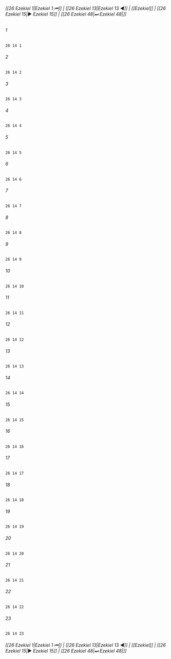 
###### [[26 Ezekiel 1|Ezekiel 1 ⏮]] | [[26 Ezekiel 13|Ezekiel 13 ◀]] | [[Ezekiel]] | [[26 Ezekiel 15|▶ Ezekiel 15]] | [[26 Ezekiel 48|⏭ Ezekiel 48|]]

###### 1
``` verse
26 14 1 
```
###### 2
``` verse
26 14 2 
```
###### 3
``` verse
26 14 3 
```
###### 4
``` verse
26 14 4 
```
###### 5
``` verse
26 14 5 
```
###### 6
``` verse
26 14 6 
```
###### 7
``` verse
26 14 7 
```
###### 8
``` verse
26 14 8 
```
###### 9
``` verse
26 14 9 
```
###### 10
``` verse
26 14 10 
```
###### 11
``` verse
26 14 11 
```
###### 12
``` verse
26 14 12 
```
###### 13
``` verse
26 14 13 
```
###### 14
``` verse
26 14 14 
```
###### 15
``` verse
26 14 15 
```
###### 16
``` verse
26 14 16 
```
###### 17
``` verse
26 14 17 
```
###### 18
``` verse
26 14 18 
```
###### 19
``` verse
26 14 19 
```
###### 20
``` verse
26 14 20 
```
###### 21
``` verse
26 14 21 
```
###### 22
``` verse
26 14 22 
```
###### 23
``` verse
26 14 23 
```

###### [[26 Ezekiel 1|Ezekiel 1 ⏮]] | [[26 Ezekiel 13|Ezekiel 13 ◀]] | [[Ezekiel]] | [[26 Ezekiel 15|▶ Ezekiel 15]] | [[26 Ezekiel 48|⏭ Ezekiel 48|]]

